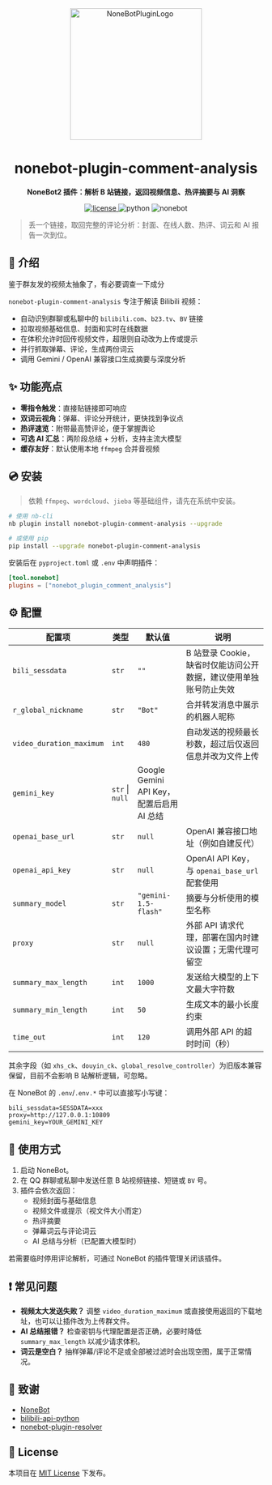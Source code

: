 ﻿<div align="center">
  <a href="https://v2.nonebot.dev/store">
    <img src="https://raw.githubusercontent.com/fllesser/nonebot-plugin-template/refs/heads/resource/.docs/NoneBotPlugin.svg" width="260" alt="NoneBotPluginLogo">
  </a>

  <h1>nonebot-plugin-comment-analysis</h1>
  <p><strong>NoneBot2 插件：解析 B 站链接，返回视频信息、热评摘要与 AI 洞察</strong></p>

  <a href="./LICENSE">
    <img src="https://img.shields.io/github/license/lbsucceed/nonebot-plugin-comment-analysis.svg" alt="license">
  </a>
  <img src="https://img.shields.io/badge/python-3.9%2B-blue.svg" alt="python">
  <img src="https://img.shields.io/badge/NoneBot-2.x-green.svg" alt="nonebot">
</div>

> 丢一个链接，取回完整的评论分析：封面、在线人数、热评、词云和 AI 报告一次到位。

## 📖 介绍

鉴于群友发的视频太抽象了，有必要调查一下成分

`nonebot-plugin-comment-analysis` 专注于解读 Bilibili 视频：
- 自动识别群聊或私聊中的 `bilibili.com`、`b23.tv`、`BV` 链接
- 拉取视频基础信息、封面和实时在线数据
- 在体积允许时回传视频文件，超限则自动改为上传或提示
- 并行抓取弹幕、评论，生成两份词云
- 调用 Gemini / OpenAI 兼容接口生成摘要与深度分析

## ✨ 功能亮点
- **零指令触发**：直接贴链接即可响应
- **双词云视角**：弹幕、评论分开统计，更快找到争议点
- **热评速览**：附带最高赞评论，便于掌握舆论
- **可选 AI 汇总**：两阶段总结 + 分析，支持主流大模型
- **缓存友好**：默认使用本地 `ffmpeg` 合并音视频

## 💿 安装

> 依赖 `ffmpeg`、`wordcloud`、`jieba` 等基础组件，请先在系统中安装。

```bash
# 使用 nb-cli
nb plugin install nonebot-plugin-comment-analysis --upgrade

# 或使用 pip
pip install --upgrade nonebot-plugin-comment-analysis
```

安装后在 `pyproject.toml` 或 `.env` 中声明插件：

```toml
[tool.nonebot]
plugins = ["nonebot_plugin_comment_analysis"]
```

## ⚙️ 配置

| 配置项 | 类型 | 默认值 | 说明 |
| --- | --- | --- | --- |
| `bili_sessdata` | `str` | `""` | B 站登录 Cookie，缺省时仅能访问公开数据，建议使用单独账号防止失效 |
| `r_global_nickname` | `str` | `"Bot"` | 合并转发消息中展示的机器人昵称 |
| `video_duration_maximum` | `int` | `480` | 自动发送的视频最长秒数，超过后仅返回信息并改为文件上传 |
| `gemini_key` | `str` \| `null` | Google Gemini API Key，配置后启用 AI 总结 |
| `openai_base_url` | `str` | `null` | OpenAI 兼容接口地址（例如自建反代） |
| `openai_api_key` | `str` | `null` | OpenAI API Key，与 `openai_base_url` 配套使用 |
| `summary_model` | `str` | `"gemini-1.5-flash"` | 摘要与分析使用的模型名称 |
| `proxy` | `str` | `null` | 外部 API 请求代理，部署在国内时建议设置；无需代理可留空 |
| `summary_max_length` | `int` | `1000` | 发送给大模型的上下文最大字符数 |
| `summary_min_length` | `int` | `50` | 生成文本的最小长度约束 |
| `time_out` | `int` | `120` | 调用外部 API 的超时时间（秒） |

其余字段（如 `xhs_ck`、`douyin_ck`、`global_resolve_controller`）为旧版本兼容保留，目前不会影响 B 站解析逻辑，可忽略。

在 NoneBot 的 `.env`/`.env.*` 中可以直接写小写键：

```
bili_sessdata=SESSDATA=xxx
proxy=http://127.0.0.1:10809
gemini_key=YOUR_GEMINI_KEY
```

## 🚀 使用方式
1. 启动 NoneBot。
2. 在 QQ 群聊或私聊中发送任意 B 站视频链接、短链或 `BV` 号。
3. 插件会依次返回：
   - 视频封面与基础信息
   - 视频文件或提示（视文件大小而定）
   - 热评摘要
   - 弹幕词云与评论词云
   - AI 总结与分析（已配置大模型时）

若需要临时停用评论解析，可通过 NoneBot 的插件管理关闭该插件。

## ❗ 常见问题
- **视频太大发送失败？** 调整 `video_duration_maximum` 或直接使用返回的下载地址，也可以让插件改为上传群文件。
- **AI 总结报错？** 检查密钥与代理配置是否正确，必要时降低 `summary_max_length` 以减少请求体积。
- **词云是空白？** 抽样弹幕/评论不足或全部被过滤时会出现空图，属于正常情况。

## 🙏 致谢
- [NoneBot](https://github.com/nonebot/nonebot2)
- [bilibili-api-python](https://github.com/Nemo2011/bilibili-api)
- [nonebot-plugin-resolver](https://github.com/zhiyu1998/nonebot-plugin-resolver)

## 📄 License

本项目在 [MIT License](./LICENSE) 下发布。
